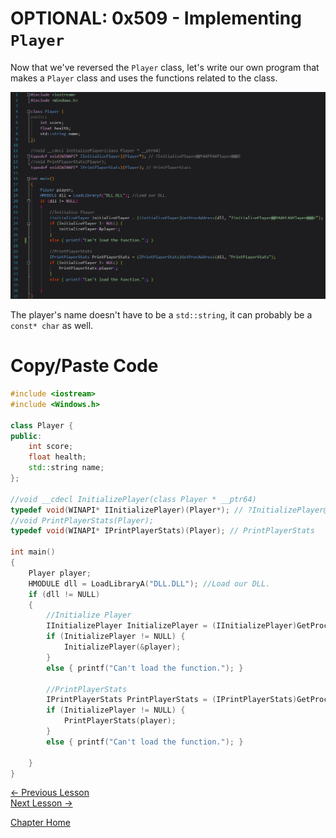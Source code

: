 # OPTIONAL: 0x509 - Implementing `Player`
Now that we've reversed the `Player` class, let's write our own program that makes a `Player` class and uses the functions related to the class.

<p align="center">
  <img src="[ignore]/Player/FinalCode.png">
</p>

The player's name doesn't have to be a `std::string`, it can probably be a `const* char` as well.

# Copy/Paste Code

```c++
#include <iostream>
#include <Windows.h>

class Player {
public:
	int score;
	float health;
	std::string name;
};

//void __cdecl InitializePlayer(class Player * __ptr64)
typedef void(WINAPI* IInitializePlayer)(Player*); // ?InitializePlayer@@YAXPEAVPlayer@@@Z
//void PrintPlayerStats(Player);
typedef void(WINAPI* IPrintPlayerStats)(Player); // PrintPlayerStats

int main()
{
	Player player;
	HMODULE dll = LoadLibraryA("DLL.DLL"); //Load our DLL.
	if (dll != NULL)
	{
		//Initialize Player
		IInitializePlayer InitializePlayer = (IInitializePlayer)GetProcAddress(dll, "?InitializePlayer@@YAXPEAVPlayer@@@Z");
		if (InitializePlayer != NULL) {
			InitializePlayer(&player);
		}
		else { printf("Can't load the function."); }

		//PrintPlayerStats
		IPrintPlayerStats PrintPlayerStats = (IPrintPlayerStats)GetProcAddress(dll, "PrintPlayerStats");
		if (InitializePlayer != NULL) {
			PrintPlayerStats(player);
		}
		else { printf("Can't load the function."); }
		
	}
}
```

[<- Previous Lesson](0x508-MysteryFunc.md)  
[Next Lesson ->](0x510-FinalNotes.md)  

[Chapter Home](0x500-DLL.md)  
